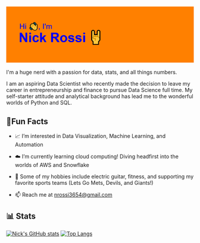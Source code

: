 ![](/header.png)

I'm a huge nerd with a passion for data, stats, and all things numbers.

I am an aspiring Data Scientist who recently made the decision to leave my career in entrepreneurship and finance to pursue Data Science full time. My self-starter attitude and analytical background has lead me to the wonderful worlds of Python and SQL.

## :tada:Fun Facts
- :chart_with_upwards_trend: I’m interested in Data Visualization, Machine Learning, and Automation

- :cloud: I’m currently learning cloud computing! Diving headfirst into the worlds of AWS and Snowflake

- :guitar: Some of my hobbies include electric guitar, fitness, and supporting my favorite sports teams (Lets Go Mets, Devils, and Giants!)

- 📫 Reach me at nrossi3654@gmail.com

## :bar_chart: Stats

[![Nick's GitHub stats](https://github-readme-stats.vercel.app/api?username=nrossidb&show_icons=true&theme=cobalt)](https://github.com/nrossidb/github-readme-stats)
[![Top Langs](https://github-readme-stats.vercel.app/api/top-langs/?username=nrossidb&theme=cobalt)](https://github.com/nrossidb/github-readme-stats)

